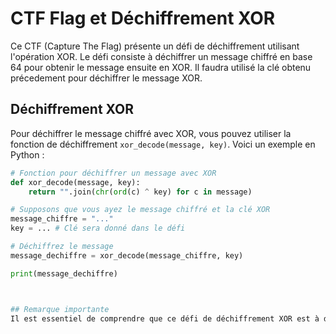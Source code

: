 # CTF Flag et Déchiffrement XOR

Ce CTF (Capture The Flag) présente un défi de déchiffrement utilisant l'opération XOR. Le défi consiste à déchiffrer un message chiffré en base 64 pour obtenir le message ensuite en XOR. Il faudra utilisé la clé obtenu précedement pour déchiffrer le message XOR. 


## Déchiffrement XOR

Pour déchiffrer le message chiffré avec XOR, vous pouvez utiliser la fonction de déchiffrement `xor_decode(message, key)`. Voici un exemple en Python :

```python
# Fonction pour déchiffrer un message avec XOR
def xor_decode(message, key):
    return "".join(chr(ord(c) ^ key) for c in message)

# Supposons que vous ayez le message chiffré et la clé XOR
message_chiffre = "..."
key = ... # Clé sera donné dans le défi

# Déchiffrez le message
message_dechiffre = xor_decode(message_chiffre, key)

print(message_dechiffre)



## Remarque importante
Il est essentiel de comprendre que ce défi de déchiffrement XOR est à des fins éducatives et de divertissement, et il n'est pas recommandé d'utiliser XOR seul comme mécanisme de chiffrement sécurisé dans un contexte réel. XOR simple n'est pas suffisant pour garantir une sécurité adéquate.